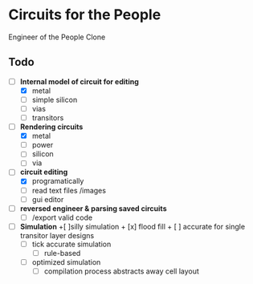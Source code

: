 
# Circuits for the People
Engineer of the People Clone

## Todo

- [ ] **Internal model of circuit for editing**
    + [x] metal
    + [ ] simple silicon
    + [ ] vias
    + [ ] transitors
- [ ] **Rendering circuits**
    - [x] metal
    - [ ] power
    - [ ] silicon
    - [ ] via
- [ ] **circuit editing**
    - [x] programatically 
	+ [ ] read text files /images
	+ [ ] gui editor
- [ ] **reversed engineer & parsing saved circuits**
	+ [ ] /export valid code
- [ ] **Simulation**
	+[ ]silly simulation
	   + [x] flood fill
	   + [ ] accurate for single transitor layer designs
	+ [ ] tick accurate simulation
		- [ ] rule-based
	+ [ ] optimized simulation
		- [ ] compilation process abstracts away cell layout

